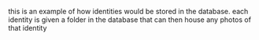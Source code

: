 this is an example of how identities would be stored in the database. each identity is given a folder in the database that can then house any photos of that identity
